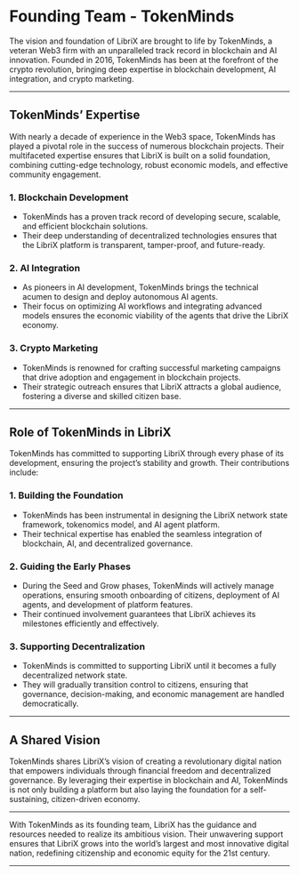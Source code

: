 # Founding Team - TokenMinds

The vision and foundation of LibriX are brought to life by TokenMinds, a veteran Web3 firm with an unparalleled track record in blockchain and AI innovation. Founded in 2016, TokenMinds has been at the forefront of the crypto revolution, bringing deep expertise in blockchain development, AI integration, and crypto marketing.

---

## TokenMinds’ Expertise

With nearly a decade of experience in the Web3 space, TokenMinds has played a pivotal role in the success of numerous blockchain projects. Their multifaceted expertise ensures that LibriX is built on a solid foundation, combining cutting-edge technology, robust economic models, and effective community engagement.

### 1. Blockchain Development

- TokenMinds has a proven track record of developing secure, scalable, and efficient blockchain solutions.
- Their deep understanding of decentralized technologies ensures that the LibriX platform is transparent, tamper-proof, and future-ready.

### 2. AI Integration

- As pioneers in AI development, TokenMinds brings the technical acumen to design and deploy autonomous AI agents.
- Their focus on optimizing AI workflows and integrating advanced models ensures the economic viability of the agents that drive the LibriX economy.

### 3. Crypto Marketing

- TokenMinds is renowned for crafting successful marketing campaigns that drive adoption and engagement in blockchain projects.
- Their strategic outreach ensures that LibriX attracts a global audience, fostering a diverse and skilled citizen base.

---

## Role of TokenMinds in LibriX

TokenMinds has committed to supporting LibriX through every phase of its development, ensuring the project’s stability and growth. Their contributions include:

### 1. Building the Foundation

- TokenMinds has been instrumental in designing the LibriX network state framework, tokenomics model, and AI agent platform.
- Their technical expertise has enabled the seamless integration of blockchain, AI, and decentralized governance.

### 2. Guiding the Early Phases

- During the Seed and Grow phases, TokenMinds will actively manage operations, ensuring smooth onboarding of citizens, deployment of AI agents, and development of platform features.
- Their continued involvement guarantees that LibriX achieves its milestones efficiently and effectively.

### 3. Supporting Decentralization

- TokenMinds is committed to supporting LibriX until it becomes a fully decentralized network state.
- They will gradually transition control to citizens, ensuring that governance, decision-making, and economic management are handled democratically.

---

## A Shared Vision

TokenMinds shares LibriX’s vision of creating a revolutionary digital nation that empowers individuals through financial freedom and decentralized governance. By leveraging their expertise in blockchain and AI, TokenMinds is not only building a platform but also laying the foundation for a self-sustaining, citizen-driven economy.

---

With TokenMinds as its founding team, LibriX has the guidance and resources needed to realize its ambitious vision. Their unwavering support ensures that LibriX grows into the world’s largest and most innovative digital nation, redefining citizenship and economic equity for the 21st century.

---
